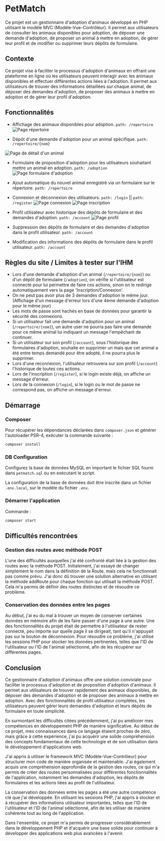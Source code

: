# PetMatch

Ce projet est un gestionnaire d'adoption d'animaux développé en PHP utilisant le modèle MVC (Modèle-Vue-Contrôleur). Il permet aux utilisateurs de consulter les animaux disponibles pour adoption, de déposer une demande d'adoption, de proposer un animal à mettre en adoption, de gérer leur profil et de modifier ou supprimer leurs dépôts de formulaire.

## Contexte

Ce projet vise à faciliter le processus d'adoption d'animaux en offrant une plateforme en ligne où les utilisateurs peuvent interagir avec les animaux disponibles et effectuer différentes actions liées à l'adoption. Il permet aux utilisateurs de trouver des informations détaillées sur chaque animal, de déposer des demandes d'adoption, de proposer des animaux à mettre en adoption et de gérer leur profil d'adoption.

## Fonctionnalités

* Affichage des animaux disponibles pour adoption. `path: /repertoire` ![Page répertoire](https://raw.githubusercontent.com/s-kenza/PetMatchImages/main/Repertoire.PNG)

* Dépôt d'une demande d'adoption pour un animal spécifique. `path: /repertoire/{nom}`

![Page de détail d'un animal](https://raw.githubusercontent.com/s-kenza/PetMatchImages/main/Repertoire-nom.PNG)

* Formulaire de proposition d'adoption pour les utilisateurs souhaitant mettre un animal en adoption. `path: /adoption` ![Page formulaire d'adoption](https://raw.githubusercontent.com/s-kenza/PetMatchImages/main/Formulaire.PNG)

* Ajout automatique du nouvel animal enregistré via un formulaire sur le répertoire. `path: /repertoire`

* Connexion et déconnexion des utilisateurs. `path: /login` || `path: /register` ![Page connexion](https://raw.githubusercontent.com/s-kenza/PetMatchImages/main/Connexion.PNG) ![Page inscription](https://raw.githubusercontent.com/s-kenza/PetMatchImages/main/Inscription.PNG)

* Profil utilisateur avec historique des dépôts de formulaire et des demandes d'adoption. `path: /account` ![Page profil](https://raw.githubusercontent.com/s-kenza/PetMatchImages/main/Profil.PNG)

* Suppression des dépôts de formulaire et des demandes d'adoption dans le profil utilisateur. `path: /account`

* Modification des informations des dépôts de formulaire dans le profil utilisateur. `path: /account`

## Règles du site / Limites à tester sur l'IHM

* Lors d'une demande d'adoption d'un animal (`/repertoire/{nom}`) ou d'un dépôt de formulaire (`/adoption`), on vérifie si l'utilisateur est connecté pour lui permettre de faire ces actions, sinon on le redirige automatiquement vers la page 'Inscription/Connexion'.
* On ne peut pas avoir plus de 3 demandes d'adoption le même jour. (Affichage d'un message d'erreur lors d'une 4ème demande d'adoption pour le même jour)
* Les mots de passe sont hachés en base de données pour garantir la sécurité des connexions.
* Si un utilisateur fait une demande d'adoption pour un animal (`/repertoire/{nom}`), un autre user ne pourra pas faire une demande pour ce même animal lui indiquant un message l'empêchant de continuer.
* Si un utilisateur sur son profil (`/account`), sous l'historique des formulaires d'adoption, souhaite en supprimer un mais que cet animal a été entre temps demandé pour être adopté, il ne pourra plus le supprimer.
* Lors d'une reconnexion, l'utilisateur retrouvera sur son profil (`/account`) l'historique de toutes ces actions.
* Lors de l'inscription (`/register`), si le login existe déjà, on affiche un message d'erreur.
* Lors de la connexion (`/login`), si le login ou le mot de passe ne correspond pas, on affiche un message d'erreur.

## Démarrage

### Composer

Pour récupérer les dépendances déclarées dans `composer.json` et générer l'autoloader PSR-4, exécuter la commande suivante :

```bash
composer install
```

### DB Configuration

Configurez la base de données MySQL en important le fichier SQL fourni dans `petmatch.sql` ou en exécutant le script.

La configuration de la base de données doit être inscrite dans un fichier `.env.local`, sur le modèle du fichier `.env`.


### Démarrer l'application

Commande :

```bash
composer start
```

## Difficultés rencontrées

### Gestion des routes avec méthode POST

L'une des difficultés auxquelles j'ai été confronté était liée à la gestion des routes avec la méthode POST. Initialement, j'ai essayé de changer simplement le nom dans la définition de la Route, mais cela ne fonctionnait pas comme prévu. J'ai donc dû trouver une solution alternative en utilisant la méthode addRoute pour chaque fonction qui utilisait la méthode POST. Cela m'a permis de définir des routes distinctes et de résoudre ce problème.

### Conservation des données entre les pages

Au début, j'ai eu du mal à trouver un moyen de conserver certaines données en mémoire afin de les faire passer d'une page à une autre. Une des fonctionnalités du projet était de permettre à l'utilisateur de rester connecté, peu importe sur quelle page il se dirigeait, tant qu'il n'appuyait pas sur le bouton de déconnexion. Pour résoudre ce problème, j'ai utilisé les sessions PHP pour stocker les données pertinentes, telles que l'ID de l'utilisateur ou l'ID de l'animal sélectionné, afin de les récupérer sur différentes pages.


## Conclusion

Ce gestionnaire d'adoption d'animaux offre une solution conviviale pour faciliter le processus d'adoption et de proposition d'adoption d'animaux. Il permet aux utilisateurs de trouver rapidement des animaux disponibles, de déposer des demandes d'adoption et de proposer des animaux à mettre en adoption. Avec des fonctionnalités de profil utilisateur complètes, les utilisateurs peuvent gérer leurs demandes d'adoption et leurs dépôts de formulaire en toute simplicité.

En surmontant les difficultés citées précédemment, j'ai pu améliorer mes compétences en développement PHP de manière significative. Au début de ce projet, mes connaissances dans ce langage étaient proches de zéro, mais grâce à cette expérience, j'ai pu acquérir une solide compréhension des concepts fondamentaux de cette technologie et de son utilisation dans le développement d'applications web.

J'ai appris à utiliser le framework MVC (Modèle-Vue-Contrôleur) pour structurer mon code de manière organisée et maintenable. J'ai également acquis une compréhension approfondie de la gestion des routes, ce qui m'a permis de créer des routes personnalisées pour différentes fonctionnalités de l'application, notamment les demandes d'adoption, les dépôts de formulaires et les actions liées au profil de l'utilisateur.

La conservation des données entre les pages a été une autre compétence clé que j'ai développée. En utilisant les sessions PHP, j'ai appris à stocker et à récupérer des informations utilisateur importantes, telles que l'ID de l'utilisateur et l'ID de l'animal sélectionné, afin de les utiliser de manière cohérente tout au long de l'application.

Dans l'ensemble, ce projet m'a permis de progresser considérablement dans le développement PHP et d'acquérir une base solide pour continuer à développer des applications web plus avancées à l'avenir.
